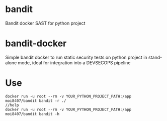 # bandit
Bandit docker SAST for python project

bandit-docker
=============

Simple bandit docker to run static security tests on python project in stand-alone mode, ideal for integration into a DEVSECOPS pipeline

Use
===
    docker run -u root --rm -v YOUR_PYTHON_PROJECT_PATH:/app moi8407/bandit bandit -r ./
    //help
    docker run -u root --rm -v YOUR_PYTHON_PROJECT_PATH:/app moi8407/bandit bandit -h
